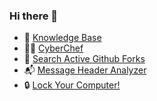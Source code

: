 ### Hi there 👋

- 📖 [Knowledge Base](https://kb.offsec.nl)
- 🧑‍🍳 [CyberChef](https://cyberchef.offsec.nl)
- 👀 [Search Active Github Forks](https://saf.offsec.nl)
- 📬 [Message Header Analyzer](https://mha.offsec.nl)
- 🔒 [Lock Your Computer!](https://lock.offsec.nl)
